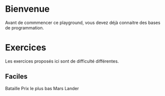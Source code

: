 # Bienvenue

Avant de commmencer ce playground, vous devez déjà connaitre des bases de programmation.


# Exercices

Les exercices proposés ici sont de difficulté différentes.
## Faciles
Bataille
Prix le plus bas
Mars Lander



